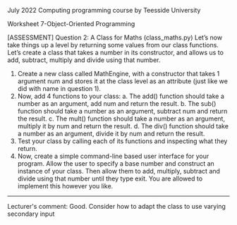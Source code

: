 July 2022 Computing programming course by Teesside University

Worksheet 7-Object-Oriented Programming

[ASSESSMENT] Question 2: A Class for Maths (class_maths.py)
Let’s now take things up a level by returning some values from our class functions. Let’s create a class that takes a number in its constructor, and allows us to add, subtract, multiply and divide using that number.
1.	Create a new class called MathEngine, with a constructor that takes 1 argument num and stores it at the class level as an attribute (just like we did with name in question 1).
2.	Now, add 4 functions to your class:
a.	The add() function should take a number as an argument, add num and return the result.
b.	The sub() function should take a number as an argument, subtract num and return the result.
c.	The mult() function should take a number as an argument, multiply it by num and return the result.
d.	The div() function should take a number as an argument, divide it by num and return the result.
3.	Test your class by calling each of its functions and inspecting what they return.
4.	Now, create a simple command-line based user interface for your program. Allow the user to specify a base number and construct an instance of your class. Then allow them to add, multiply, subtract and divide using that number until they type exit. You are allowed to implement this however you like.

-----------------------------------
Lecturer's comment:
Good. Consider how to adapt the class to use varying secondary input
